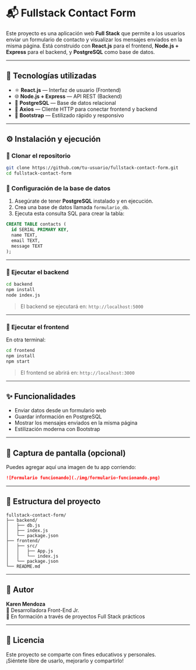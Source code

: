 # 📬 Fullstack Contact Form

Este proyecto es una aplicación web **Full Stack** que permite a los usuarios enviar un formulario de contacto y visualizar los mensajes enviados en la misma página. Está construido con **React.js** para el frontend, **Node.js + Express** para el backend, y **PostgreSQL** como base de datos.

---

## 🚀 Tecnologías utilizadas

- ⚛️ **React.js** — Interfaz de usuario (Frontend)
- 🌐 **Node.js + Express** — API REST (Backend)
- 🐘 **PostgreSQL** — Base de datos relacional
- 📡 **Axios** — Cliente HTTP para conectar frontend y backend
- 🎨 **Bootstrap** — Estilizado rápido y responsivo

---

## ⚙️ Instalación y ejecución

### 🔹 Clonar el repositorio

```bash
git clone https://github.com/tu-usuario/fullstack-contact-form.git
cd fullstack-contact-form
```

### 🔹 Configuración de la base de datos

1. Asegúrate de tener **PostgreSQL** instalado y en ejecución.
2. Crea una base de datos llamada `formulario_db`.
3. Ejecuta esta consulta SQL para crear la tabla:

```sql
CREATE TABLE contacts (
  id SERIAL PRIMARY KEY,
  name TEXT,
  email TEXT,
  message TEXT
);
```

---

### 🔹 Ejecutar el backend

```bash
cd backend
npm install
node index.js
```

> El backend se ejecutará en: `http://localhost:5000`

---

### 🔹 Ejecutar el frontend

En otra terminal:

```bash
cd frontend
npm install
npm start
```

> El frontend se abrirá en: `http://localhost:3000`

---

## ✨ Funcionalidades

- Enviar datos desde un formulario web
- Guardar información en PostgreSQL
- Mostrar los mensajes enviados en la misma página
- Estilización moderna con Bootstrap

---

## 📸 Captura de pantalla (opcional)

Puedes agregar aquí una imagen de tu app corriendo:

```markdown
![Formulario funcionando](./img/formulario-funcionando.png)
```

---

## 📁 Estructura del proyecto

```
fullstack-contact-form/
├── backend/
│   ├── db.js
│   ├── index.js
│   └── package.json
├── frontend/
│   ├── src/
│   │   ├── App.js
│   │   └── index.js
│   └── package.json
└── README.md
```

---

## 🧠 Autor

**Karen Mendoza**  
💼 Desarrolladora Front-End Jr.  
🚀 En formación a través de proyectos Full Stack prácticos

---

## 📝 Licencia

Este proyecto se comparte con fines educativos y personales.  
¡Siéntete libre de usarlo, mejorarlo y compartirlo!

